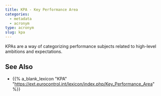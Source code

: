 ```yaml
---
title: KPA - Key Performance Area
categories:
  - metadata
  - acronym
type: acronym
slug: kpa
---
```


KPAs are a way of categorizing performance subjects related to high-level
ambitions and expectations.

## See Also

* {{% a_blank_lexicon "KPA" "https://ext.eurocontrol.int/lexicon/index.php/Key_Performance_Area" %}}
